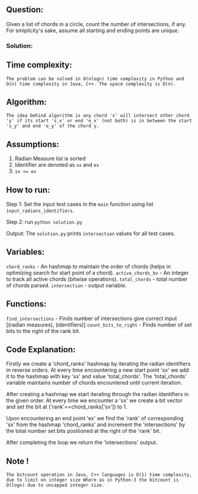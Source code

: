 ## Question:
Given a list of chords in a circle, count the number of intersections, if any. For smiplicity's sake, assume all starting and ending points are unique.

### Solution:

## Time complexity:

`The problem can be solved in O(nlogn) time complexity in Python and O(n) time complexity in Java, C++. The space complexity is O(n).`

## Algorithm:

`The idea behind algorithm is any chord 'x' will intersect other chord 'y' if its start 's_x' or end 'e_x' (not both) is in between the start 's_y' and end 'e_y' of the chord y.` 

## Assumptions:

1) Radian Measure list is sorted
2) Identifier are denoted as `sx` and `ex`
3) `sx <= ex`

## How to run:

Step 1:
Set the input test cases in the `main` function using list `input_radians_identifiers`.

Step 2:
run `python solution.py`

Output:
The `solution.py` prints `intersection` values for all test cases.

## Variables:

`chord_ranks`   - An hashmap to maintain the order of chords (helps in optimizing search for start point of a chord).
`active_chords_bv` - An integer to track all active chords (bitwise operations).
`total_chords`  - total number of chords parsed.
`intersection`  - output variable.

## Functions:
`find_intersections` - Finds number of intersections give correct input [(radian measures), (identifiers)]
`count_bits_to_right` - Finds number of set bits to the right of the rank bit. 

## Code Explanation:

Firstly we create a 'chord_ranks' hashmap by iterating the radian identifiers in reverse orders. At every time encountering a new start point 'sx' we add it to the hashmap with key 'sx' and value 'total_chords'. The 'total_chords' variable maintains number of chords encountered until current iteration.

After creating a hashmap we start iterating through the radian identifiers in the given order. At every time we encounter a 'sx' we create a bit vector and set the bit at ('rank'==chord_ranks['sx']) to 1.

Upon encountering an end point 'ex' we find the 'rank' of corresponding 'sx' from the hashmap 'chord_ranks' and increment the 'intersections' by the total number set bits positioned at the right of the 'rank' bit.

After completing the loop we return the 'intersections' output.

## Note !
`The bitcount operation in Java, C++ languages is O(1) time complexity, due to limit on integer size
Where as in Python-3 the bitcount is O(logn) due to uncapped integer size.`

